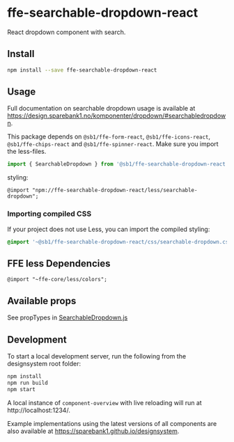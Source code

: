 # ffe-searchable-dropdown-react

React dropdown component with search.

## Install

```bash
npm install --save ffe-searchable-dropdown-react
```

## Usage

Full documentation on searchable dropdown usage is available at https://design.sparebank1.no/komponenter/dropdown/#searchabledropdown.

This package depends on `@sb1/ffe-form-react`, `@sb1/ffe-icons-react`, `@sb1/ffe-chips-react` and `@sb1/ffe-spinner-react`.
Make sure you import the less-files.

```javascript
import { SearchableDropdown } from '@sb1/ffe-searchable-dropdown-react';
```

styling:

```
@import "npm://ffe-searchable-dropdown-react/less/searchable-dropdown";
```

### Importing compiled CSS

If your project does not use Less, you can import the compiled styling:

```css
@import '~@sb1/ffe-searchable-dropdown-react/css/searchable-dropdown.css';
```

## FFE less Dependencies

```
@import "~ffe-core/less/colors";
```

## Available props

See propTypes in [SearchableDropdown.js](src/SearchableDropdown.js)

## Development

To start a local development server, run the following from the designsystem root folder:

```bash
npm install
npm run build
npm start
```

A local instance of `component-overview` with live reloading will run at http://localhost:1234/.

Example implementations using the latest versions of all components are also available at https://sparebank1.github.io/designsystem.
